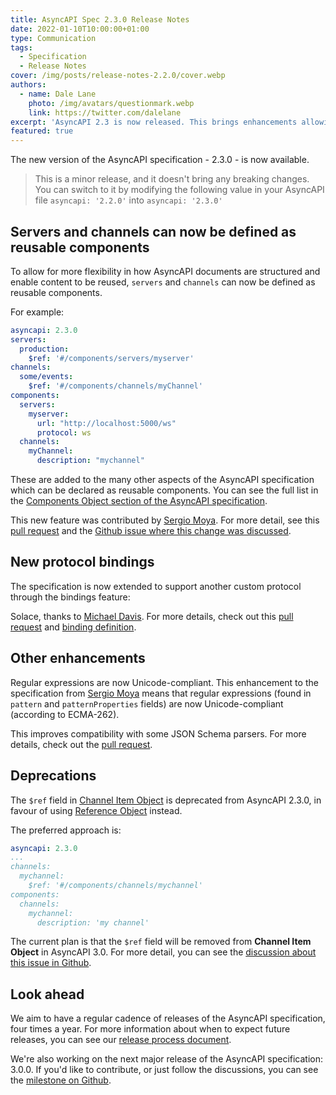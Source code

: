 ```yaml
---
title: AsyncAPI Spec 2.3.0 Release Notes
date: 2022-01-10T10:00:00+01:00
type: Communication
tags:
  - Specification
  - Release Notes
cover: /img/posts/release-notes-2.2.0/cover.webp
authors:
  - name: Dale Lane
    photo: /img/avatars/questionmark.webp
    link: https://twitter.com/dalelane
excerpt: 'AsyncAPI 2.3 is now released. This brings enhancements allowing new ways of structuring AsyncAPI documents and support for describing Solace APIs.'
featured: true
---
```


The new version of the AsyncAPI specification - 2.3.0 - is now available.

> This is a minor release, and it doesn't bring any breaking changes. You can switch to it by modifying the following value in your AsyncAPI file `asyncapi: '2.2.0'` into `asyncapi: '2.3.0'`


## Servers and channels can now be defined as reusable components

To allow for more flexibility in how AsyncAPI documents are structured and enable content to be reused, `servers` and `channels` can now be defined as reusable components.

For example:

```yaml
asyncapi: 2.3.0
servers:
  production:
    $ref: '#/components/servers/myserver'
channels:
  some/events:
    $ref: '#/components/channels/myChannel'
components:
  servers:
    myserver:
      url: "http://localhost:5000/ws"
      protocol: ws
  channels:
    myChannel:
      description: "mychannel"
```

These are added to the many other aspects of the AsyncAPI specification which can be declared as reusable components. You can see the full list in the [Components Object section of the AsyncAPI specification](https://www.asyncapi.com/docs/specifications/v2.3.0#componentsObject).

This new feature was contributed by [Sergio Moya](https://www.linkedin.com/in/smoya). For more detail, see this [pull request](https://github.com/asyncapi/spec/pull/665) and the [Github issue where this change was discussed](https://github.com/asyncapi/spec/issues/660).


## New protocol bindings

The specification is now extended to support another custom protocol through the bindings feature:

Solace, thanks to [Michael Davis](https://github.com/damaru-inc).
For more details, check out this [pull request](https://github.com/asyncapi/spec/pull/666) and [binding definition](https://github.com/asyncapi/bindings/tree/master/solace).


## Other enhancements

Regular expressions are now Unicode-compliant. This enhancement to the specification from [Sergio Moya](https://www.linkedin.com/in/smoya) means that regular expressions (found in `pattern` and `patternProperties` fields) are now Unicode-compliant (according to ECMA-262).

This improves compatibility with some JSON Schema parsers. For more details, check out the [pull request](https://github.com/asyncapi/spec-json-schemas/pull/145).


## Deprecations

The `$ref` field in [Channel Item Object](#https://www.asyncapi.com/docs/specifications/v2.3.0#channelItemObject) is deprecated from AsyncAPI 2.3.0, in favour of using [Reference Object](https://www.asyncapi.com/docs/specifications/v2.3.0#referenceObject) instead.

The preferred approach is:

```yaml
asyncapi: 2.3.0
...
channels:
  mychannel:
    $ref: '#/components/channels/mychannel'
components:
  channels:
    mychannel:
      description: 'my channel'
```

The current plan is that the `$ref` field will be removed from **Channel Item Object** in AsyncAPI 3.0. For more detail, you can see the [discussion about this issue in Github](https://github.com/asyncapi/spec/issues/607).


## Look ahead

We aim to have a regular cadence of releases of the AsyncAPI specification, four times a year. For more information about when to expect future releases, you can see our [release process document](https://github.com/asyncapi/spec/blob/master/RELEASE_PROCESS.md#release-cadence).

We're also working on the next major release of the AsyncAPI specification: 3.0.0. If you'd like to contribute, or just follow the discussions, you can see the [milestone on Github](https://github.com/asyncapi/spec/milestone/18).

